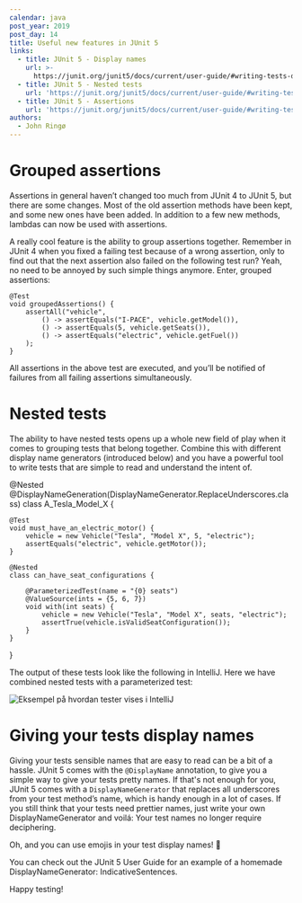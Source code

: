 ```yaml
---
calendar: java
post_year: 2019
post_day: 14
title: Useful new features in JUnit 5
links:
  - title: JUnit 5 - Display names
    url: >-
      https://junit.org/junit5/docs/current/user-guide/#writing-tests-display-names
  - title: JUnit 5 - Nested tests
    url: 'https://junit.org/junit5/docs/current/user-guide/#writing-tests-nested'
  - title: JUnit 5 - Assertions
    url: 'https://junit.org/junit5/docs/current/user-guide/#writing-tests-assertions'
authors:
  - John Ringø
---
```

# Grouped assertions

Assertions in general haven’t changed too much from JUnit 4 to JUnit 5, but there are some changes. Most of the old assertion methods have been kept, and some new ones have been added. In addition to a few new methods, lambdas can now be used with assertions.

A really cool feature is the ability to group assertions together. Remember in JUnit 4 when you fixed a failing test because of a wrong assertion, only to find out that the next assertion also failed on the following test run? Yeah, no need to be annoyed by such simple things anymore. Enter, grouped assertions:

```
@Test
void groupedAssertions() {
    assertAll("vehicle",
        () -> assertEquals("I-PACE", vehicle.getModel()),
        () -> assertEquals(5, vehicle.getSeats()),
        () -> assertEquals("electric", vehicle.getFuel())
    );
}
```

All assertions in the above test are executed, and you’ll be notified of failures from all failing assertions simultaneously.

# Nested tests

The ability to have nested tests opens up a whole new field of play when it comes to grouping tests that belong together. Combine this with different display name generators (introduced below) and you have a powerful tool to write tests that are simple to read and understand the intent of.

@Nested
@DisplayNameGeneration(DisplayNameGenerator.ReplaceUnderscores.class)
class A_Tesla_Model_X {

    @Test
    void must_have_an_electric_motor() {
        vehicle = new Vehicle("Tesla", "Model X", 5, "electric");
        assertEquals("electric", vehicle.getMotor());
    }

    @Nested
    class can_have_seat_configurations {

        @ParameterizedTest(name = "{0} seats")
        @ValueSource(ints = {5, 6, 7})
        void with(int seats) {
            vehicle = new Vehicle("Tesla", "Model X", seats, "electric");
            assertTrue(vehicle.isValidSeatConfiguration());
        }
    }
}

The output of these tests look like the following in IntelliJ. Here we have combined nested tests with a parameterized test:

![Eksempel på hvordan tester vises i IntelliJ](https://i.ibb.co/T02SLVY/teslatest.png)

# Giving your tests display names

Giving your tests sensible names that are easy to read can be a bit of a hassle.  JUnit 5 comes with the `@DisplayName` annotation, to give you a simple way to give your tests pretty names. If that's not enough for you, JUnit 5 comes with a `DisplayNameGenerator` that replaces all underscores from your test method’s name, which is handy enough in a lot of cases. If you still think that your tests need prettier names, just write your own DisplayNameGenerator and voilá: Your test names no longer require deciphering.

Oh, and you can use emojis in your test display names! 🥳

You can check out the JUnit 5 User Guide for an example of a homemade DisplayNameGenerator: IndicativeSentences.

Happy testing!
